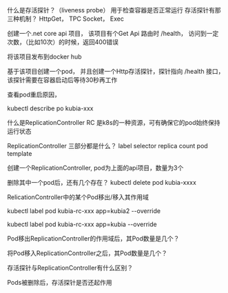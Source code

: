 什么是存活探针？（liveness probe）
用于检查容器是否正常运行
存活探针有那三种机制？
HttpGet， TPC Socket， Exec


创建一个.net core api 项目， 该项目有个Get Api 路由时 /health， 访问到一定次数，（比如10次）的时候，返回400错误


将该项目发布到docker hub


基于该项目创建一个pod， 并且创建一个Http存活探针，探针指向 /health 接口， 该探针需要在容器启动后等待30秒再工作


查看pod重启原因，

kubectl describe po kubia-xxx

什么是ReplicationController
RC 是k8s的一种资源，可有确保它的pod始终保持运行状态

ReplicationController 三部分都是什么？
label selector
replica count
pod template

创建一个ReplicationController, pod为上面的api项目，数量为3个

删除其中一个pod后，还有几个存在？
kubectl delete pod kubia-xxxx

RelicationController中的某个Pod移出/移入其作用域

kubectl label pod kubia-rc-xxx app=kubia2 --override

kubectl label pod kubia-rc-xxx app=kubia --override

Pod移出ReplicationController的作用域后，其Pod数量是几个？

将Pod移入ReplicationController之后，其Pod数量是几个？

存活探针与ReplicationController有什么区别？

Pods被删除后，存活探针是否还起作用

